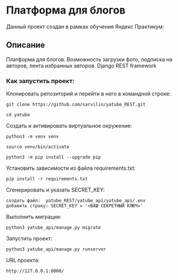 # Платформа для блогов

Данный проект создан в рамках обучения Яндекс Практикум:

## Описание
Платформа для блогов. Возможность загрузки фото, подписка на авторов,
лента избранных авторов. 
Django REST framework


### Как запустить проект:
Клонировать репозиторий и перейти в него в командной строке:
```
git clone https://github.com/sarvilin/yatube_REST.git
```
```
cd yatube
```

Cоздать и активировать виртуальное окружение:
```
python3 -m venv venv
```
```
source venv/bin/activate
```
```
python3 -m pip install --upgrade pip
```

Установить зависимости из файла requirements.txt:
```
pip install -r requirements.txt
```
Сгенерировать и указать SECRET_KEY:
```
создать файл:  yatube_REST/yatube_api/yatube_api/.env
добавить строку: SECRET_KEY = '<ВАШ СЕКРЕТНЫЙ КЛЮЧ>'
```
Выполнить миграции:
```
python3 yatube_api/manage.py migrate
```
Запустить проект:
```
python3 yatube_api/manage.py runserver
```
URL проекта:
```
http://127.0.0.1:8000/
```
